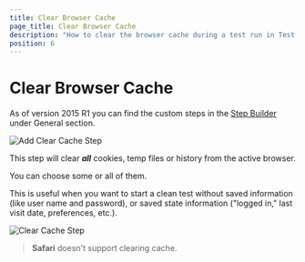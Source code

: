 ```yaml
---
title: Clear Browser Cache
page_title: Clear Browser Cache
description: "How to clear the browser cache during a test run in Test Studio. Clear the browser cache in a Test Studio test execution."
position: 6
---
```

# Clear Browser Cache

As of version 2015 R1 you can find the custom steps in the <a href="/getting-started/test-recording/step-suggestions" target="_blank">Step Builder</a> under General section.

![Add Clear Cache Step](/img/features/custom-steps/clear-browser-cache/fig3.png)

This step will clear ***all*** cookies, temp files or history from the active browser.

You can choose some or all of them.
 
This is useful when you want to start a clean test without saved information (like user name and password), or saved state information ("logged in," last visit date, preferences, etc.).


![Clear Cache Step](/img/features/custom-steps/clear-browser-cache/fig2.png)


> **Safari** doesn't support clearing cache.
